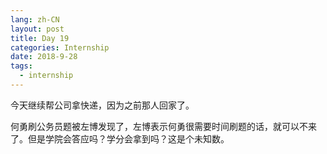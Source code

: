 ```yaml
---
lang: zh-CN
layout: post
title: Day 19
categories: Internship
date: 2018-9-28
tags:
  - internship
---
```


今天继续帮公司拿快递，因为之前那人回家了。

何勇刷公务员题被左博发现了，左博表示何勇很需要时间刷题的话，就可以不来了。但是学院会答应吗？学分会拿到吗？这是个未知数。
